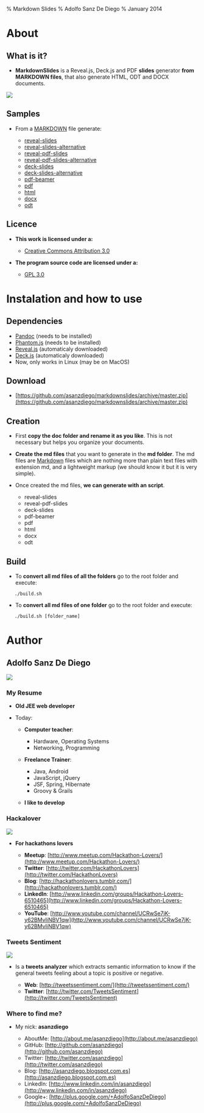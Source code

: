 % Markdown Slides
% Adolfo Sanz De Diego
% January 2014

# About

## What is it?

- **MarkdownSlides** is a Reveal.js, Deck.js and PDF **slides** generator
  **from MARKDOWN files**, that also generate HTML, ODT and DOCX documents.



![](../img/markdownslides.png)

## Samples

- From a [MARKDOWN](https://raw.github.com/asanzdiego/markdownslides/master/doc/md/readme.md) file
  generate:

    - [reveal-slides](http://asanzdiego.github.io/markdownslides/doc/export/readme-reveal-slides.html)
    - [reveal-slides-alternative](http://asanzdiego.github.io/markdownslides/doc/export/readme-reveal-slides-alternative.html)
    - [reveal-pdf-slides](http://asanzdiego.github.io/markdownslides/doc/export/readme-reveal-slides.pdf)
    - [reveal-pdf-slides-alternative](http://asanzdiego.github.io/markdownslides/doc/export/readme-reveal-slides-alternative.pdf)
    - [deck-slides](http://asanzdiego.github.io/markdownslides/doc/export/readme-deck-slides.html)
    - [deck-slides-alternative](http://asanzdiego.github.io/markdownslides/doc/export/readme-deck-slides-alternative.html)
    - [pdf-beamer](http://asanzdiego.github.io/markdownslides/doc/export/readme-beamer.pdf)
    - [pdf](http://asanzdiego.github.io/markdownslides/doc/export/readme.pdf)
    - [html](http://asanzdiego.github.io/markdownslides/doc/export/readme.html)
    - [docx](http://asanzdiego.github.io/markdownslides/doc/export/readme.docx)
    - [odt](http://asanzdiego.github.io/markdownslides/doc/export/readme.odt)

## Licence

- **This work is licensed under a:**
    - [Creative Commons Attribution 3.0](http://creativecommons.org/licenses/by-sa/3.0//)

- **The program source code are licensed under a:**
    - [GPL 3.0](http://www.gnu.org/licenses/gpl.html)

# Instalation and how to use

## Dependencies

- [Pandoc](http://johnmacfarlane.net/pandoc/) (needs to be installed)
- [Phantom.js](http://phantomjs.org) (needs to be installed)
- [Reveal.js](http://lab.hakim.se/reveal-js/#/) (automaticaly downloaded)
- [Deck.js](http://imakewebthings.com/deck.js/) (automaticaly downloaded)
- Now, only works in Linux (may be on MacOS)

## Download

- [https://github.com/asanzdiego/markdownslides/archive/master.zip](https://github.com/asanzdiego/markdownslides/archive/master.zip)

## Creation

- First **copy the doc folder and rename it as you like**. This is not necessary but
  helps you organize your documents.

- **Create the md files** that you want to generate in the **md folder**.
  The md files are [Markdown](http://en.wikipedia.org/wiki/Markdown) files
  which are nothing more than plain text files with extension md,
  and a lightweight markup (we should know it but it is very simple).



- Once created the md files, **we can generate with an script**.

    - reveal-slides
    - reveal-pdf-slides
    - deck-slides
    - pdf-beamer
    - pdf
    - html
    - docx
    - odt

## Build

- To **convert all md files of all the folders**
  go to the root folder and execute:

~~~
   ./build.sh
~~~

- To **convert all md files of one folder**
  go to the root folder and execute:

~~~
   ./build.sh [folder_name]
~~~

# Author

## Adolfo Sanz De Diego

![](../img/avatar-asanzdiego.png)

### My Resume

- **Old JEE web developer**

- Today:

    - **Computer teacher**:

        - Hardware, Operating Systems
        - Networking, Programming

    - **Freelance Trainer**:

        - Java, Android
        - JavaScript, jQuery
        - JSF, Spring, Hibernate
        - Groovy & Grails

    - **I like to develop**

### Hackalover

![](../img/hackathon-lovers-logo.png)

- **For hackathons lovers**

    - **Meetup**: [http://www.meetup.com/Hackathon-Lovers/](http://www.meetup.com/Hackathon-Lovers/)
    - **Twitter**: [http://twitter.com/HackathonLovers](http://twitter.com/HackathonLovers)
    - **Blog**: [http://hackathonlovers.tumblr.com/](http://hackathonlovers.tumblr.com/)
    - **LinkedIn**: [http://www.linkedin.com/groups/Hackathon-Lovers-6510465](http://www.linkedin.com/groups/Hackathon-Lovers-6510465)
    - **YouTube**: [http://www.youtube.com/channel/UCRwSe7jK-y62BMvIiNBV1qw](http://www.youtube.com/channel/UCRwSe7jK-y62BMvIiNBV1qw)

### Tweets Sentiment

![](../img/tweets-sentiment-logo.png)

- Is a **tweets analyzer** which extracts semantic information to know
if the general tweets feeling about a topic is positive or negative.

    - **Web**: [http://tweetssentiment.com/](http://tweetssentiment.com/)
    - **Twitter**: [http://twitter.com/TweetsSentiment](http://twitter.com/TweetsSentiment)

### Where to find me?

- My nick: **asanzdiego**

    - AboutMe:  [http://about.me/asanzdiego](http://about.me/asanzdiego)
    - GitHub:   [http://github.com/asanzdiego](http://github.com/asanzdiego)
    - Twitter:  [http://twitter.com/asanzdiego](http://twitter.com/asanzdiego)
    - Blog:     [http://asanzdiego.blogspot.com.es](http://asanzdiego.blogspot.com.es)
    - LinkedIn: [http://www.linkedin.com/in/asanzdiego](http://www.linkedin.com/in/asanzdiego)
    - Google+:  [http://plus.google.com/+AdolfoSanzDeDiego](http://plus.google.com/+AdolfoSanzDeDiego)
